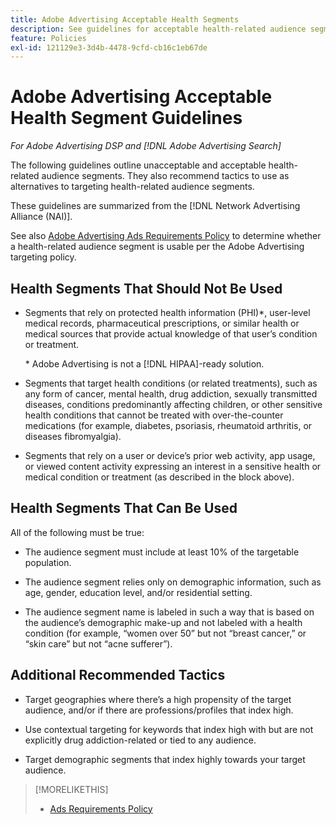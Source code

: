 ```yaml
---
title: Adobe Advertising Acceptable Health Segments
description: See guidelines for acceptable health-related audience segments and tactics to use as alternatives to targeting health-related audience segments.
feature: Policies
exl-id: 121129e3-3d4b-4478-9cfd-cb16c1eb67de
---
```

# Adobe Advertising Acceptable Health Segment Guidelines

*For Adobe Advertising DSP and [!DNL Adobe Advertising Search]*

The following guidelines outline unacceptable and acceptable health-related audience segments. They also recommend tactics to use as alternatives to targeting health-related audience segments.

These guidelines are summarized from the [!DNL Network Advertising Alliance (NAI)].

See also [Adobe Advertising Ads Requirements Policy](/help/policies/ad-requirements-policy.md) to determine whether a health-related audience segment is usable per the Adobe Advertising targeting policy.

## Health Segments That Should Not Be Used

* Segments that rely on protected health information (PHI)\*, user-level medical records, pharmaceutical prescriptions, or similar health or medical sources that provide actual knowledge of that user’s condition or treatment.

    \* Adobe Advertising is not a [!DNL HIPAA]-ready solution.

* Segments that target health conditions (or related treatments), such as any form of cancer, mental health, drug addiction, sexually transmitted diseases, conditions predominantly affecting children, or other sensitive health conditions that cannot be treated with over-the-counter medications (for example, diabetes, psoriasis, rheumatoid arthritis, or diseases fibromyalgia).

* Segments that rely on a user or device’s prior web activity, app usage, or viewed content activity expressing an interest in a sensitive health or medical condition or treatment (as described in the block above).

## Health Segments That Can Be Used

All of the following must be true:

* The audience segment must include at least 10% of the targetable population.

* The audience segment relies only on demographic information, such as age, gender, education level, and/or residential setting.

* The audience segment name is labeled in such a way that is based on the audience’s demographic make-up and not labeled with a health condition (for example, “women over 50” but not “breast cancer,” or “skin care” but not “acne sufferer”).

## Additional Recommended Tactics

* Target geographies where there’s a high propensity of the target audience, and/or if there are professions/profiles that index high.

* Use contextual targeting for keywords that index high with but are not explicitly drug addiction-related or tied to any audience.

* Target demographic segments that index highly towards your target audience.

>[!MORELIKETHIS]
>
>* [Ads Requirements Policy](/help/policies/ad-requirements-policy.md)
